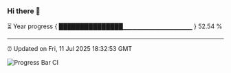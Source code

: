 ### Hi there 👋

⏳ Year progress { ███████████████▁▁▁▁▁▁▁▁▁▁▁▁▁▁▁ } 52.54 %

---

⏰ Updated on Fri, 11 Jul 2025 18:32:53 GMT

![Progress Bar CI](https://github.com/liununu/liununu/workflows/Progress%20Bar%20CI/badge.svg)
